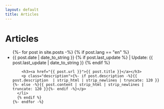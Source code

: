 ```yaml
---
layout: default
title: Articles
---
```


<div id="articles">
  <h1>Articles</h1>
  <ul class="posts noList">
    {%- for post in site.posts -%}
      {% if post.lang == "en" %}
      <li>
      	<span class="date">{{ post.date | date_to_string }}</span>
        <!-- add update time -->
        {% if post.last_update %}
        <span class="date">| Update: {{ post.last_update | date_to_string }}</span>
        {% endif %}

      	<h3><a href="{{ post.url }}">{{ post.title }}</a></h3>
      	<p class="description">{%- if post.description -%}{{ post.description  | strip_html | strip_newlines | truncate: 120 }}{%- else -%}{{ post.content | strip_html | strip_newlines | truncate: 120 }}{%- endif -%}</p>
      </li>
      {% endif %}
    {%- endfor -%}
  </ul>
</div>
